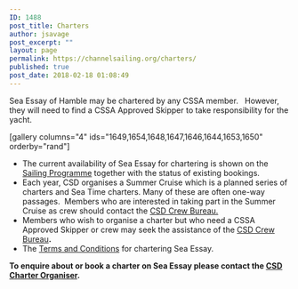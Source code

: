 ```yaml
---
ID: 1488
post_title: Charters
author: jsavage
post_excerpt: ""
layout: page
permalink: https://channelsailing.org/charters/
published: true
post_date: 2018-02-18 01:08:49
---
```

Sea Essay of Hamble may be chartered by any CSSA member.   However, they will need to find a CSSA Approved Skipper to take responsibility for the yacht.

[gallery columns="4" ids="1649,1654,1648,1647,1646,1644,1653,1650" orderby="rand"]
<ul>
 	<li>The current availability of Sea Essay for chartering is shown on the <a href="//channelsailing.org/sailing-opportunities/">Sailing Programme</a> together with the status of existing bookings.</li>
 	<li>Each year, CSD organises a Summer Cruise which is a planned series of charters and Sea Time charters. Many of these are often one-way passages.  Members who are interested in taking part in the Summer Cruise as crew should contact the <a href="mailto:seatimebureau@channelsailing.org">CSD Crew Bureau.</a></li>
 	<li>Members who wish to organise a charter but who need a CSSA Approved Skipper or crew may seek the assistance of the <a href="mailto:seatimebureau@channelsailing.org">CSD Crew Bureau</a><strong>.</strong></li>
 	<li>The <a href="//channelsailing.org/terms-conditions/">Terms and Conditions</a> for chartering Sea Essay.</li>
</ul>
<strong>To enquire about or book a charter on Sea Essay please contact the <a href="mailto:charters@channelsailing.org?subject=Enquiry from CSD Website:">CSD Charter Organiser</a>.</strong>